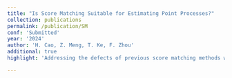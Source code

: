```yaml
---
title: "Is Score Matching Suitable for Estimating Point Processes?"
collection: publications
permalink: /publication/SM
conf: 'Submitted'
year: '2024'
author: 'H. Cao, Z. Meng, T. Ke, F. Zhou'
additional: true
highlight: 'Addressing the defects of previous score matching methods with theoretically consistent variants.'

---
```

